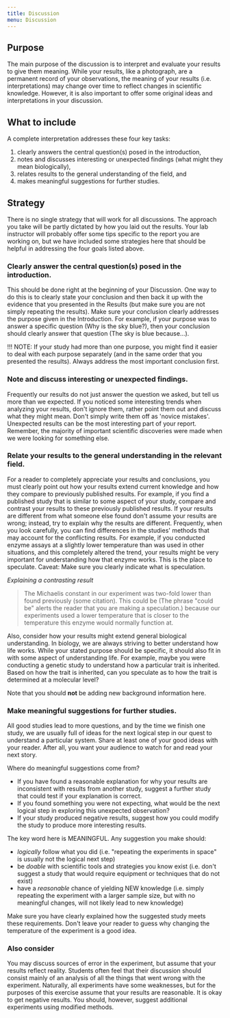 ```yaml
---
title: Discussion
menu: Discussion
---
```


## Purpose

The main purpose of the discussion is to interpret and evaluate your results to give them meaning. While your results, like a photograph, are a permanent record of your observations, the meaning of your results (i.e. interpretations) may change over time to reflect changes in scientific knowledge. However, it is also important to offer some original ideas and interpretations in your discussion.

## What to include

A complete interpretation addresses these four key tasks:

1.  clearly answers the central question(s) posed in the introduction,
2.  notes and discusses interesting or unexpected findings (what might they mean biologically),
3.  relates results to the general understanding of the field, and
4.  makes meaningful suggestions for further studies.

## Strategy

There is no single strategy that will work for all discussions. The approach you take will be partly dictated by how you laid out the results. Your lab instructor will probably offer some tips specific to the report you are working on, but we have included some strategies here that should be helpful in addressing the four goals listed above.

### Clearly answer the central question(s) posed in the introduction.

This should be done right at the beginning of your Discussion. One way to do this is to clearly state your conclusion and then back it up with the evidence that you presented in the Results (but make sure you are not simply repeating the results). Make sure your conclusion clearly addresses the purpose given in the Introduction. For example, if your purpose was to answer a specific question (Why is the sky blue?), then your conclusion should clearly answer that question (The sky is blue because&hellip;).

!!! NOTE: If your study had more than one purpose, you might find it easier to deal with each purpose separately (and in the same order that you presented the results). Always address the most important conclusion first.

### Note and discuss interesting or unexpected findings.

Frequently our results do not just answer the question we asked, but tell us more than we expected. If you noticed some interesting trends when analyzing your results, don't ignore them, rather point them out and discuss what they might mean. Don't simply write them off as 'novice mistakes'. Unexpected results can be the most interesting part of your report. Remember, the majority of important scientific discoveries were made when we were looking for something else.

### Relate your results to the general understanding in the relevant field.

For a reader to completely appreciate your results and conclusions, you must clearly point out how your results extend current knowledge and how they compare to previously published results. For example, if you find a published study that is similar to some aspect of your study, compare and contrast your results to these previously published results. If your results are different from what someone else found don't assume your results are wrong; instead, try to explain why the results are different. Frequently, when you look carefully, you can find differences in the studies' methods that may account for the conflicting results. For example, if you conducted enzyme assays at a slightly lower temperature than was used in other situations, and this completely altered the trend, your results might be very important for understanding how that enzyme works. This is the place to speculate. Caveat: Make sure you clearly indicate what is speculation.

_Explaining a contrasting result_

> The Michaelis constant in our experiment was two-fold lower than found previously (some citation). This could be (The phrase "could be" alerts the reader that you are making a speculation.) because our experiments used a lower temperature that is closer to the temperature this enzyme would normally function at.

Also, consider how your results might extend general biological understanding. In biology, we are always striving to better understand how life works. While your stated purpose should be specific, it should also fit in with some aspect of understanding life. For example, maybe you were conducting a genetic study to understand how a particular trait is inherited. Based on how the trait is inherited, can you speculate as to how the trait is determined at a molecular level?

Note that you should **not** be adding new background information here.

### Make meaningful suggestions for further studies.

All good studies lead to more questions, and by the time we finish one study, we are usually full of ideas for the next logical step in our quest to understand a particular system. Share at least one of your good ideas with your reader. After all, you want your audience to watch for and read your next story.

Where do meaningful suggestions come from?

* If you have found a reasonable explanation for why your results are inconsistent with results from another study, suggest a further study that could test if your explanation is correct.
* If you found something you were not expecting, what would be the next logical step in exploring this unexpected observation?
* If your study produced negative results, suggest how you could modify the study to produce more interesting results.

The key word here is MEANINGFUL. Any suggestion you make should:

* _logically_ follow what you did (i.e. "repeating the experiments in space" is usually not the logical next step)
* be _doable_ with scientific tools and strategies you know exist (i.e. don't suggest a study that would require equipment or techniques that do not exist)
* have a _reasonable_ chance of yielding NEW knowledge (i.e. simply repeating the experiment with a larger sample size, but with no meaningful changes, will not likely lead to new knowledge)

Make sure you have clearly explained how the suggested study meets these requirements. Don't leave your reader to guess why changing the temperature of the experiment is a good idea.

### Also consider

You may discuss sources of error in the experiment, but assume that your results reflect reality. Students often feel that their discussion should consist mainly of an analysis of all the things that went wrong with the experiment. Naturally, all experiments have some weaknesses, but for the purposes of this exercise assume that your results are reasonable. It is okay to get negative results. You should, however, suggest additional experiments using modified methods.